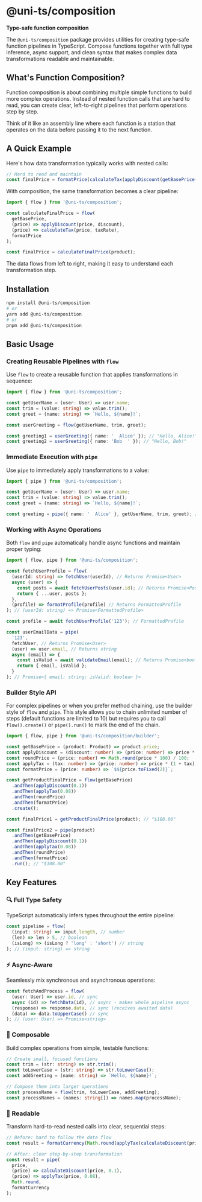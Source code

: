 # @uni-ts/composition

**Type-safe function composition**

The `@uni-ts/composition` package provides utilities for creating type-safe function pipelines in TypeScript. Compose functions together with full type inference, async support, and clean syntax that makes complex data transformations readable and maintainable.

## What's Function Composition?

Function composition is about combining multiple simple functions to build more complex operations. Instead of nested function calls that are hard to read, you can create clear, left-to-right pipelines that perform operations step by step.

Think of it like an assembly line where each function is a station that operates on the data before passing it to the next function.

## A Quick Example

Here's how data transformation typically works with nested calls:

```typescript
// Hard to read and maintain
const finalPrice = formatPrice(calculateTax(applyDiscount(getBasePrice(product), discount), taxRate));
```

With composition, the same transformation becomes a clear pipeline:

```typescript
import { flow } from '@uni-ts/composition';

const calculateFinalPrice = flow(
  getBasePrice,
  (price) => applyDiscount(price, discount),
  (price) => calculateTax(price, taxRate),
  formatPrice
);

const finalPrice = calculateFinalPrice(product);
```

The data flows from left to right, making it easy to understand each transformation step.

## Installation

```bash
npm install @uni-ts/composition
# or
yarn add @uni-ts/composition
# or
pnpm add @uni-ts/composition
```

## Basic Usage

### Creating Reusable Pipelines with `flow`

Use `flow` to create a reusable function that applies transformations in sequence:

```typescript
import { flow } from '@uni-ts/composition';

const getUserName = (user: User) => user.name;
const trim = (value: string) => value.trim();
const greet = (name: string) => `Hello, ${name}!`;

const userGreeting = flow(getUserName, trim, greet);

const greeting1 = userGreeting({ name: '  Alice' }); // "Hello, Alice!"
const greeting2 = userGreeting({ name: 'Bob  ' }); // "Hello, Bob!"
```

### Immediate Execution with `pipe`

Use `pipe` to immediately apply transformations to a value:

```typescript
import { pipe } from '@uni-ts/composition';

const getUserName = (user: User) => user.name;
const trim = (value: string) => value.trim();
const greet = (name: string) => `Hello, ${name}!`;

const greeting = pipe({ name: '  Alice' }, getUserName, trim, greet); // "Hello, Alice!"
```

### Working with Async Operations

Both `flow` and `pipe` automatically handle async functions and maintain proper typing:

```typescript
import { flow, pipe } from '@uni-ts/composition';

const fetchUserProfile = flow(
  (userId: string) => fetchUser(userId), // Returns Promise<User>
  async (user) => {
    const posts = await fetchUserPosts(user.id); // Returns Promise<Post[]>
    return { ...user, posts };
  },
  (profile) => formatProfile(profile) // Returns FormattedProfile
); // (userId: string) => Promise<FormattedProfile>

const profile = await fetchUserProfile('123'); // FormattedProfile

const userEmailData = pipe(
  '123',
  fetchUser, // Returns Promise<User>
  (user) => user.email, // Returns string
  async (email) => {
    const isValid = await validateEmail(email); // Returns Promise<boolean>
    return { email, isValid };
  }
); // Promise<{ email: string; isValid: boolean }>
```

### Builder Style API

For complex pipelines or when you prefer method chaining, use the builder style of `flow` and `pipe`. This style allows you to chain unlimited number of steps (default functions are limited to 10) but requires you to call `flow().create()` or `pipe().run()` to mark the end of the chain.

```typescript
import { flow, pipe } from '@uni-ts/composition/builder';

const getBasePrice = (product: Product) => product.price;
const applyDiscount = (discount: number) => (price: number) => price * (1 - discount);
const roundPrice = (price: number) => Math.round(price * 100) / 100;
const applyTax = (tax: number) => (price: number) => price * (1 + tax);
const formatPrice = (price: number) => `$${price.toFixed(2)}`;

const getProductFinalPrice = flow(getBasePrice)
  .andThen(applyDiscount(0.1))
  .andThen(applyTax(0.08))
  .andThen(roundPrice)
  .andThen(formatPrice)
  .create();

const finalPrice1 = getProductFinalPrice(product); // "$108.00"

const finalPrice2 = pipe(product)
  .andThen(getBasePrice)
  .andThen(applyDiscount(0.1))
  .andThen(applyTax(0.08))
  .andThen(roundPrice)
  .andThen(formatPrice)
  .run(); // "$108.00"
```

## Key Features

### 🔍 Full Type Safety

TypeScript automatically infers types throughout the entire pipeline:

```typescript
const pipeline = flow(
  (input: string) => input.length, // number
  (len) => len > 5, // boolean
  (isLong) => (isLong ? 'long' : 'short') // string
); // (input: string) => string
```

### ⚡ Async-Aware

Seamlessly mix synchronous and asynchronous operations:

```typescript
const fetchAndProcess = flow(
  (user: User) => user.id, // sync
  async (id) => fetchData(id), // async - makes whole pipeline async
  (response) => response.data, // sync (receives awaited data)
  (data) => data.toUpperCase() // sync
); // (user: User) => Promise<string>
```

### 🧩 Composable

Build complex operations from simple, testable functions:

```typescript
// Create small, focused functions
const trim = (str: string) => str.trim();
const toLowerCase = (str: string) => str.toLowerCase();
const addGreeting = (name: string) => `Hello, ${name}!`;

// Compose them into larger operations
const processName = flow(trim, toLowerCase, addGreeting);
const processNames = (names: string[]) => names.map(processName);
```

### 📝 Readable

Transform hard-to-read nested calls into clear, sequential steps:

```typescript
// Before: hard to follow the data flow
const result = formatCurrency(Math.round(applyTax(calculateDiscount(price, 0.1), 0.08)));

// After: clear step-by-step transformation
const result = pipe(
  price,
  (price) => calculateDiscount(price, 0.1),
  (price) => applyTax(price, 0.08),
  Math.round,
  formatCurrency
);
```
